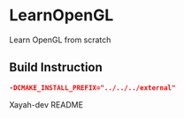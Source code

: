 # LearnOpenGL
Learn OpenGL from scratch

## Build Instruction

```cmake
-DCMAKE_INSTALL_PREFIX="../../../external"
```

Xayah-dev README